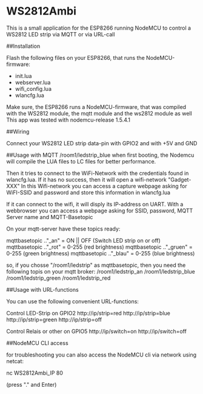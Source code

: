 # WS2812Ambi


This is a small application for the ESP8266 running NodeMCU to control a WS2812 LED strip via MQTT or via URL-call

##Installation

Flash the following files on your ESP8266, that runs the NodeMCU-firmware:
- init.lua
- webserver.lua
- wifi_config.lua
- wlancfg.lua


Make sure, the ESP8266 runs a NodeMCU-firmware, that was compiled with the WS2812 module, the mqtt module and the ws2812 module as well
This app was tested with nodemcu-release 1.5.4.1

##Wiring

Connect your WS2812 LED strip data-pin with GPIO2 and with +5V and GND

##Usage with MQTT
/room1/ledstrip_blue
when first booting, the Nodemcu will compile the LUA files to LC files for better performance.

Then it tries to connect to the WiFi-Network with the credentials found in wlancfg.lua. If it has no success, then it will open a wifi-network "Gadget-XXX"
In this Wifi-network you can access a capture webpage asking for WiFI-SSID and password and store this information in wlancfg.lua

If it can connect to the wifi, it will disply its IP-address on UART. With a webbrowser you can access a webpage asking for SSID, password, MQTT Server name and MQTT-Basetopic

On your mqtt-server have these topics ready:

mqttbasetopic .."_an" = ON || OFF (Switch LED strip on or off)
mqttbasetopic .."_rot" = 0-255 (red brightness)
mqttbasetopic .."_gruen" = 0-255 (green brightness)
mqttbasetopic .."_blau" = 0-255 (blue brightness)


so, if you chosse "/room1/ledstrip" as mqttbasetopic, then you need the following topis on your mqtt broker:
/room1/ledstrip_an
/room1/ledstrip_blue
/room1/ledstrip_green
/room1/ledstrip_red

##Usage with URL-functions

You can use the following convenient URL-functions:

Control LED-Strip on GPIO2
http://ip/strip=red
http://ip/strip=blue
http://ip/strip=green
http://ip/strip=off

Control Relais or other on GPIO5
http://ip/switch=on
http://ip/switch=off

##NodeMCU CLI access

for troubleshooting you can also access the NodeMCU cli via network using netcat:

nc WS2812Ambi_IP 80

(press "." and Enter)

